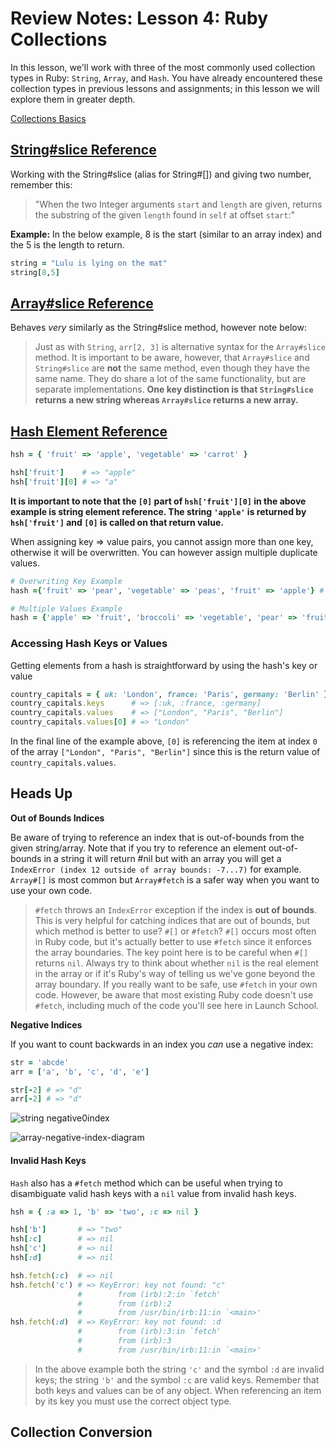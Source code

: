 # Review Notes: Lesson 4: Ruby Collections

In this lesson, we'll work with three of the most commonly used collection
types in Ruby: `String`, `Array`, and `Hash`. You have already encountered
these collection types in previous lessons and assignments; in this lesson we
will explore them in greater depth.

[Collections Basics ](https://launchschool.com/lessons/85376b6d/assignments/39c98ed0)

## [String#slice Reference](https://docs.ruby-lang.org/en/3.0.0/String.html#method-i-slice)
Working with the String#slice (alias for String#[]) and giving two number,
remember this: 

> "When the two Integer arguments `start` and `length` are given, returns the
> substring of the given `length` found in `self` at offset `start`:"

**Example:**
In the below example, 8 is the start (similar to an array index) and the 5 is
the length to return.

```ruby
string = "Lulu is lying on the mat"
string[8,5]
```

## [Array#slice Reference](https://docs.ruby-lang.org/en/3.0.0/Array.html#method-i-slice)

Behaves *very* similarly as the String#slice method, however note below:

> Just as with `String`, `arr[2, 3]` is alternative syntax for the
> `Array#slice` method. It is important to be aware, however, that
> `Array#slice` and `String#slice` are **not** the same method, even though
> they have the same name. They do share a lot of the same functionality, but
> are separate implementations. **One key distinction is that `String#slice`
> returns a new string whereas `Array#slice` returns a new array.**

## [Hash Element Reference](https://docs.ruby-lang.org/en/3.0.0/Hash.html)

```ruby
hsh = { 'fruit' => 'apple', 'vegetable' => 'carrot' }

hsh['fruit']    # => "apple"
hsh['fruit'][0] # => "a"
```

**It is important to note that the `[0]` part of `hsh['fruit'][0]` in the above example is string element reference. The string `'apple'` is returned by `hsh['fruit']` and `[0]` is called on that return value.**

When assigning key => value pairs, you cannot assign more than one key, otherwise it will be overwritten. You can however assign multiple duplicate values.

```ruby
# Overwriting Key Example
hash ={'fruit' => 'pear', 'vegetable' => 'peas', 'fruit' => 'apple'} # => {'fruit' => 'apple', 'vegetable' => 'peas'} 
```

```ruby
# Multiple Values Example
hash = {'apple' => 'fruit', 'broccoli' => 'vegetable', 'pear' => 'fruit'} # => {"apple"=>"fruit", "broccoli"=>"vegetable", "pear"=>"fruit"}
```

### Accessing Hash Keys or Values

Getting elements from a hash is straightforward by using the hash's key or value

```ruby
country_capitals = { uk: 'London', france: 'Paris', germany: 'Berlin' }
country_capitals.keys      # => [:uk, :france, :germany]
country_capitals.values    # => ["London", "Paris", "Berlin"]
country_capitals.values[0] # => "London"
```

In the final line of the example above, `[0]` is referencing the item at index `0` of the array `["London", "Paris", "Berlin"]` since this is the return value of `country_capitals.values`.



## Heads Up

**Out of Bounds Indices**

Be aware of trying to reference an index that is out-of-bounds from the given string/array. Note that if you try to reference an element out-of-bounds in a string it will return #nil but with an array you will get a `IndexError (index 12 outside of array bounds: -7...7)` for example. `Array#[]` is most common but `Array#fetch` is a safer way when you want to use your own code.

> `#fetch` throws an `IndexError` exception if the index is **out of bounds**. This is very helpful for catching indices that are out of bounds, but which method is better to use? `#[]` or `#fetch`? `#[]` occurs most often in Ruby code, but it's actually better to use `#fetch` since it enforces the array boundaries. The key point here is to be careful when `#[]` returns `nil`. Always try to think about whether `nil` is the real element in the array or if it's Ruby's way of telling us we've gone beyond the array boundary. If you really want to be safe, use `#fetch` in your own code. However, be aware that most existing Ruby code doesn't use `#fetch`, including much of the code you'll see here in Launch School.

**Negative Indices**

If you want to count backwards in an index you *can* use a negative index:

```ruby
str = 'abcde'
arr = ['a', 'b', 'c', 'd', 'e']

str[-2] # => "d"
arr[-2] # => "d"
```

![string negative0index](/Users/monte/Projects/launch-school/rb101-programming-foundations/lesson_4/note-images/string-negative-index-diagram.png)

![array-negative-index-diagram](/Users/monte/Projects/launch-school/rb101-programming-foundations/lesson_4/note-images/array-negative-index-diagram.png)

#### Invalid Hash Keys

`Hash` also has a `#fetch` method which can be useful when trying to disambiguate valid hash keys with a `nil` value from invalid hash keys.

```ruby
hsh = { :a => 1, 'b' => 'two', :c => nil }

hsh['b']       # => "two"
hsh[:c]        # => nil
hsh['c']       # => nil
hsh[:d]        # => nil

hsh.fetch(:c)  # => nil
hsh.fetch('c') # => KeyError: key not found: "c"
               #        from (irb):2:in `fetch'
               #        from (irb):2
               #        from /usr/bin/irb:11:in `<main>'
hsh.fetch(:d)  # => KeyError: key not found: :d
               #        from (irb):3:in `fetch'
               #        from (irb):3
               #        from /usr/bin/irb:11:in `<main>'
```

> In the above example both the string `'c'` and the symbol `:d` are invalid keys; the string `'b'` and the symbol `:c` are valid keys. Remember that both keys and values can be of any object. When referencing an item by its key you must use the correct object type.

## Collection Conversion

